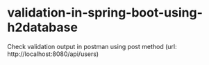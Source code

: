 # validation-in-spring-boot-using-h2database

Check validation output in postman using post method (url: http://localhost:8080/api/users)
